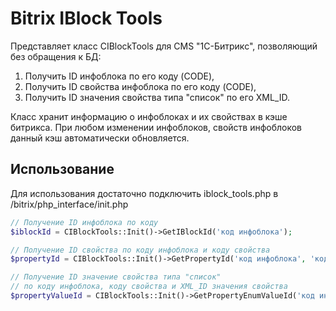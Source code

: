 Bitrix IBlock Tools
===================

Представляет класс CIBlockTools для CMS "1С-Битрикс", позволяющий без обращения к БД:

1.	Получить ID инфоблока по его коду (CODE),
2.	Получить ID свойства инфоблока по его коду (CODE),
3.	Получить ID значения свойства типа "список" по его XML_ID.

Класс хранит информацию о инфоблоках и их свойствах в кэше битрикса.
При любом изменении инфоблоков, свойств инфоблоков данный кэш автоматически обновляется.

Использование
-------------

Для использования достаточно подключить iblock_tools.php в /bitrix/php_interface/init.php

`````php
// Получение ID инфоблока по коду
$iblockId = CIBlockTools::Init()->GetIBlockId('код инфоблока');

// Получение ID свойства по коду инфоблока и коду свойства
$propertyId = CIBlockTools::Init()->GetPropertyId('код инфоблока', 'код свойства');

// Получение ID значение свойства типа "список"
// по коду инфоблока, коду свойства и XML_ID значения свойства
$propertyValueId = CIBlockTools::Init()->GetPropertyEnumValueId('код инфоблока', 'код свойства', 'XML_ID значения свойства');
`````